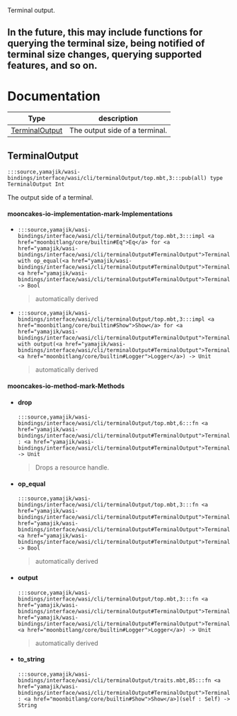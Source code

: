 Terminal output.

In the future, this may include functions for querying the terminal
size, being notified of terminal size changes, querying supported
features, and so on.
---
# Documentation
|Type|description|
|---|---|
|[TerminalOutput](#TerminalOutput)| The output side of a terminal.|

## TerminalOutput

```moonbit
:::source,yamajik/wasi-bindings/interface/wasi/cli/terminalOutput/top.mbt,3:::pub(all) type TerminalOutput Int
```
 The output side of a terminal.

#### mooncakes-io-implementation-mark-Implementations
- ```moonbit
  :::source,yamajik/wasi-bindings/interface/wasi/cli/terminalOutput/top.mbt,3:::impl <a href="moonbitlang/core/builtin#Eq">Eq</a> for <a href="yamajik/wasi-bindings/interface/wasi/cli/terminalOutput#TerminalOutput">TerminalOutput</a> with op_equal(<a href="yamajik/wasi-bindings/interface/wasi/cli/terminalOutput#TerminalOutput">TerminalOutput</a>, <a href="yamajik/wasi-bindings/interface/wasi/cli/terminalOutput#TerminalOutput">TerminalOutput</a>) -> Bool
  ```
  > automatically derived
- ```moonbit
  :::source,yamajik/wasi-bindings/interface/wasi/cli/terminalOutput/top.mbt,3:::impl <a href="moonbitlang/core/builtin#Show">Show</a> for <a href="yamajik/wasi-bindings/interface/wasi/cli/terminalOutput#TerminalOutput">TerminalOutput</a> with output(<a href="yamajik/wasi-bindings/interface/wasi/cli/terminalOutput#TerminalOutput">TerminalOutput</a>, <a href="moonbitlang/core/builtin#Logger">Logger</a>) -> Unit
  ```
  > automatically derived

#### mooncakes-io-method-mark-Methods
- #### drop
  ```moonbit
  :::source,yamajik/wasi-bindings/interface/wasi/cli/terminalOutput/top.mbt,6:::fn <a href="yamajik/wasi-bindings/interface/wasi/cli/terminalOutput#TerminalOutput">TerminalOutput</a>::drop(self : <a href="yamajik/wasi-bindings/interface/wasi/cli/terminalOutput#TerminalOutput">TerminalOutput</a>) -> Unit
  ```
  >  Drops a resource handle.
- #### op\_equal
  ```moonbit
  :::source,yamajik/wasi-bindings/interface/wasi/cli/terminalOutput/top.mbt,3:::fn <a href="yamajik/wasi-bindings/interface/wasi/cli/terminalOutput#TerminalOutput">TerminalOutput</a>::op_equal(<a href="yamajik/wasi-bindings/interface/wasi/cli/terminalOutput#TerminalOutput">TerminalOutput</a>, <a href="yamajik/wasi-bindings/interface/wasi/cli/terminalOutput#TerminalOutput">TerminalOutput</a>) -> Bool
  ```
  > automatically derived
- #### output
  ```moonbit
  :::source,yamajik/wasi-bindings/interface/wasi/cli/terminalOutput/top.mbt,3:::fn <a href="yamajik/wasi-bindings/interface/wasi/cli/terminalOutput#TerminalOutput">TerminalOutput</a>::output(<a href="yamajik/wasi-bindings/interface/wasi/cli/terminalOutput#TerminalOutput">TerminalOutput</a>, <a href="moonbitlang/core/builtin#Logger">Logger</a>) -> Unit
  ```
  > automatically derived
- #### to\_string
  ```moonbit
  :::source,yamajik/wasi-bindings/interface/wasi/cli/terminalOutput/traits.mbt,85:::fn <a href="yamajik/wasi-bindings/interface/wasi/cli/terminalOutput#TerminalOutput">TerminalOutput</a>::to_string[Self : <a href="moonbitlang/core/builtin#Show">Show</a>](self : Self) -> String
  ```
  > 
